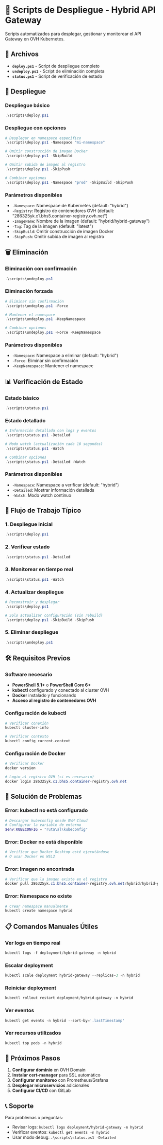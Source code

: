# 🚀 Scripts de Despliegue - Hybrid API Gateway

Scripts automatizados para desplegar, gestionar y monitorear el API Gateway en OVH Kubernetes.

## 📁 Archivos

- **`deploy.ps1`** - Script de despliegue completo
- **`undeploy.ps1`** - Script de eliminación completa
- **`status.ps1`** - Script de verificación de estado

## 🚀 Despliegue

### Despliegue básico
```powershell
.\scripts\deploy.ps1
```

### Despliegue con opciones
```powershell
# Desplegar en namespace específico
.\scripts\deploy.ps1 -Namespace "mi-namespace"

# Omitir construcción de imagen Docker
.\scripts\deploy.ps1 -SkipBuild

# Omitir subida de imagen al registro
.\scripts\deploy.ps1 -SkipPush

# Combinar opciones
.\scripts\deploy.ps1 -Namespace "prod" -SkipBuild -SkipPush
```

### Parámetros disponibles
- `-Namespace`: Namespace de Kubernetes (default: "hybrid")
- `-Registry`: Registro de contenedores OVH (default: "286325yk.c1.bhs5.container-registry.ovh.net")
- `-ImageName`: Nombre de la imagen (default: "hybrid/hybrid-gateway")
- `-Tag`: Tag de la imagen (default: "latest")
- `-SkipBuild`: Omitir construcción de imagen Docker
- `-SkipPush`: Omitir subida de imagen al registro

## 🗑️ Eliminación

### Eliminación con confirmación
```powershell
.\scripts\undeploy.ps1
```

### Eliminación forzada
```powershell
# Eliminar sin confirmación
.\scripts\undeploy.ps1 -Force

# Mantener el namespace
.\scripts\undeploy.ps1 -KeepNamespace

# Combinar opciones
.\scripts\undeploy.ps1 -Force -KeepNamespace
```

### Parámetros disponibles
- `-Namespace`: Namespace a eliminar (default: "hybrid")
- `-Force`: Eliminar sin confirmación
- `-KeepNamespace`: Mantener el namespace

## 📊 Verificación de Estado

### Estado básico
```powershell
.\scripts\status.ps1
```

### Estado detallado
```powershell
# Información detallada con logs y eventos
.\scripts\status.ps1 -Detailed

# Modo watch (actualización cada 10 segundos)
.\scripts\status.ps1 -Watch

# Combinar opciones
.\scripts\status.ps1 -Detailed -Watch
```

### Parámetros disponibles
- `-Namespace`: Namespace a verificar (default: "hybrid")
- `-Detailed`: Mostrar información detallada
- `-Watch`: Modo watch continuo

## 🔄 Flujo de Trabajo Típico

### 1. Despliegue inicial
```powershell
.\scripts\deploy.ps1
```

### 2. Verificar estado
```powershell
.\scripts\status.ps1 -Detailed
```

### 3. Monitorear en tiempo real
```powershell
.\scripts\status.ps1 -Watch
```

### 4. Actualizar despliegue
```powershell
# Reconstruir y desplegar
.\scripts\deploy.ps1

# Solo actualizar configuración (sin rebuild)
.\scripts\deploy.ps1 -SkipBuild -SkipPush
```

### 5. Eliminar despliegue
```powershell
.\scripts\undeploy.ps1
```

## 🛠️ Requisitos Previos

### Software necesario
- **PowerShell 5.1+** o **PowerShell Core 6+**
- **kubectl** configurado y conectado al cluster OVH
- **Docker** instalado y funcionando
- **Acceso al registro de contenedores OVH**

### Configuración de kubectl
```powershell
# Verificar conexión
kubectl cluster-info

# Verificar contexto
kubectl config current-context
```

### Configuración de Docker
```powershell
# Verificar Docker
docker version

# Login al registro OVH (si es necesario)
docker login 286325yk.c1.bhs5.container-registry.ovh.net
```

## 🔧 Solución de Problemas

### Error: kubectl no está configurado
```powershell
# Descargar kubeconfig desde OVH Cloud
# Configurar la variable de entorno
$env:KUBECONFIG = "ruta\al\kubeconfig"
```

### Error: Docker no está disponible
```powershell
# Verificar que Docker Desktop esté ejecutándose
# O usar Docker en WSL2
```

### Error: Imagen no encontrada
```powershell
# Verificar que la imagen existe en el registro
docker pull 286325yk.c1.bhs5.container-registry.ovh.net/hybrid/hybrid-gateway:latest
```

### Error: Namespace no existe
```powershell
# Crear namespace manualmente
kubectl create namespace hybrid
```

## 📋 Comandos Manuales Útiles

### Ver logs en tiempo real
```powershell
kubectl logs -f deployment/hybrid-gateway -n hybrid
```

### Escalar deployment
```powershell
kubectl scale deployment hybrid-gateway --replicas=3 -n hybrid
```

### Reiniciar deployment
```powershell
kubectl rollout restart deployment/hybrid-gateway -n hybrid
```

### Ver eventos
```powershell
kubectl get events -n hybrid --sort-by='.lastTimestamp'
```

### Ver recursos utilizados
```powershell
kubectl top pods -n hybrid
```

## 🎯 Próximos Pasos

1. **Configurar dominio** en OVH Domain
2. **Instalar cert-manager** para SSL automático
3. **Configurar monitoreo** con Prometheus/Grafana
4. **Desplegar microservicios** adicionales
5. **Configurar CI/CD** con GitLab

## 📞 Soporte

Para problemas o preguntas:
- Revisar logs: `kubectl logs deployment/hybrid-gateway -n hybrid`
- Verificar eventos: `kubectl get events -n hybrid`
- Usar modo debug: `.\scripts\status.ps1 -Detailed` 